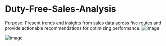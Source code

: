 # Duty-Free-Sales-Analysis

Purpose: Present trends and insights from sales data across five routes and provide actionable recommendations for optimizing performance.
![image](https://github.com/user-attachments/assets/d01643ba-ced3-4a59-8a5d-1d253f0e962e)


![image](https://github.com/user-attachments/assets/a16cf97f-f262-44cb-a6f7-1d05ee344d58)



